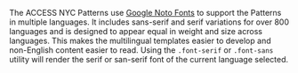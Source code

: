 The ACCESS NYC Patterns use [Google Noto Fonts](https://www.google.com/get/noto/) to support the Patterns in multiple languages. It includes sans-serif and serif variations for over 800 languages and is designed to appear equal in weight and size across languages. This makes the multilingual templates easier to develop and non-English content easier to read. Using the `.font-serif` or `.font-sans` utility will render the serif or san-serif font of the current language selected.